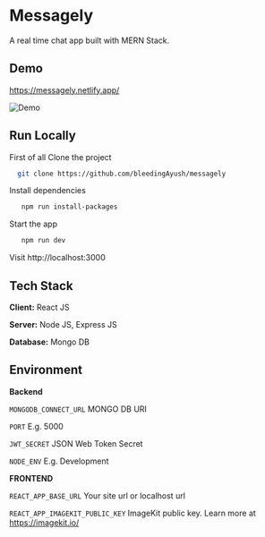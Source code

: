# Messagely
A real time chat app built with MERN Stack.

## Demo

https://messagely.netlify.app/

![Demo](https://user-images.githubusercontent.com/66837202/195994075-80869276-0df7-4534-be16-1f094db10758.gif)

## Run Locally

First of all Clone the project

```bash
  git clone https://github.com/bleedingAyush/messagely
```

Install dependencies

```bash
   npm run install-packages
```

Start the app

```bash
   npm run dev
```

Visit http://localhost:3000

## Tech Stack

**Client:** React JS

**Server:** Node JS, Express JS

**Database:** Mongo DB

## Environment

**Backend**

`MONGODB_CONNECT_URL` MONGO DB URI

`PORT` E.g. 5000

`JWT_SECRET` JSON Web Token Secret

`NODE_ENV` E.g. Development

**FRONTEND**

`REACT_APP_BASE_URL` Your site url or localhost url

`REACT_APP_IMAGEKIT_PUBLIC_KEY` ImageKit public key. Learn more at https://imagekit.io/
